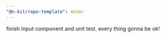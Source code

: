 ```yaml
---
"@n-kit/repo-template": minor
---
```


finish Input component and unit test. every thing gonna be ok!
